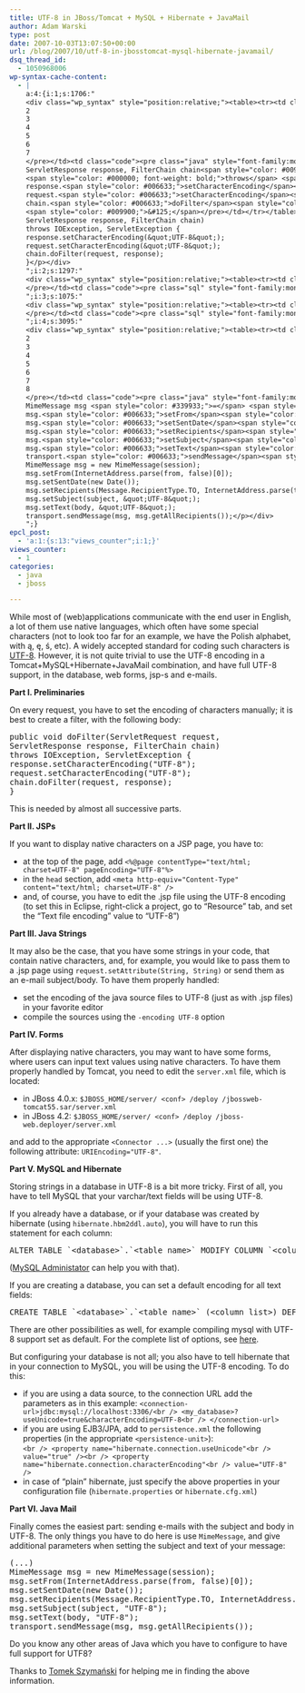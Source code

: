 ```yaml
---
title: UTF-8 in JBoss/Tomcat + MySQL + Hibernate + JavaMail
author: Adam Warski
type: post
date: 2007-10-03T13:07:50+00:00
url: /blog/2007/10/utf-8-in-jbosstomcat-mysql-hibernate-javamail/
dsq_thread_id:
  - 1050968006
wp-syntax-cache-content:
  - |
    a:4:{i:1;s:1706:"
    <div class="wp_syntax" style="position:relative;"><table><tr><td class="line_numbers"><pre>1
    2
    3
    4
    5
    6
    7
    </pre></td><td class="code"><pre class="java" style="font-family:monospace;"><span style="color: #000000; font-weight: bold;">public</span> <span style="color: #000066; font-weight: bold;">void</span> doFilter<span style="color: #009900;">&#40;</span>ServletRequest request,
    ServletResponse response, FilterChain chain<span style="color: #009900;">&#41;</span>
    <span style="color: #000000; font-weight: bold;">throws</span> <span style="color: #003399;">IOException</span>, ServletException <span style="color: #009900;">&#123;</span>
    response.<span style="color: #006633;">setCharacterEncoding</span><span style="color: #009900;">&#40;</span><span style="color: #0000ff;">&quot;UTF-8&quot;</span><span style="color: #009900;">&#41;</span><span style="color: #339933;">;</span>
    request.<span style="color: #006633;">setCharacterEncoding</span><span style="color: #009900;">&#40;</span><span style="color: #0000ff;">&quot;UTF-8&quot;</span><span style="color: #009900;">&#41;</span><span style="color: #339933;">;</span>
    chain.<span style="color: #006633;">doFilter</span><span style="color: #009900;">&#40;</span>request, response<span style="color: #009900;">&#41;</span><span style="color: #339933;">;</span>
    <span style="color: #009900;">&#125;</span></pre></td></tr></table><p class="theCode" style="display:none;">public void doFilter(ServletRequest request,
    ServletResponse response, FilterChain chain)
    throws IOException, ServletException {
    response.setCharacterEncoding(&quot;UTF-8&quot;);
    request.setCharacterEncoding(&quot;UTF-8&quot;);
    chain.doFilter(request, response);
    }</p></div>
    ";i:2;s:1297:"
    <div class="wp_syntax" style="position:relative;"><table><tr><td class="line_numbers"><pre>1
    </pre></td><td class="code"><pre class="sql" style="font-family:monospace;"><span style="color: #993333; font-weight: bold;">ALTER</span> <span style="color: #993333; font-weight: bold;">TABLE</span> <span style="color: #ff0000;">`&amp;lt;database&amp;gt;`</span><span style="color: #66cc66;">.</span><span style="color: #ff0000;">`&amp;lt;table_name&amp;gt;`</span> <span style="color: #993333; font-weight: bold;">MODIFY</span> <span style="color: #993333; font-weight: bold;">COLUMN</span> <span style="color: #ff0000;">`&amp;lt;column_name&amp;gt;`</span> <span style="color: #993333; font-weight: bold;">VARCHAR</span><span style="color: #66cc66;">&#40;</span><span style="color: #cc66cc;">255</span><span style="color: #66cc66;">&#41;</span> <span style="color: #993333; font-weight: bold;">CHARACTER</span> <span style="color: #993333; font-weight: bold;">SET</span> utf8 <span style="color: #993333; font-weight: bold;">COLLATE</span> utf8_general_ci;</pre></td></tr></table><p class="theCode" style="display:none;">ALTER TABLE `&amp;lt;database&amp;gt;`.`&amp;lt;table_name&amp;gt;` MODIFY COLUMN `&amp;lt;column_name&amp;gt;` VARCHAR(255) CHARACTER SET utf8 COLLATE utf8_general_ci;</p></div>
    ";i:3;s:1075:"
    <div class="wp_syntax" style="position:relative;"><table><tr><td class="line_numbers"><pre>1
    </pre></td><td class="code"><pre class="sql" style="font-family:monospace;"><span style="color: #993333; font-weight: bold;">CREATE</span> <span style="color: #993333; font-weight: bold;">TABLE</span> <span style="color: #ff0000;">`&amp;lt;database&amp;gt;`</span><span style="color: #66cc66;">.</span><span style="color: #ff0000;">`&amp;lt;table_name&amp;gt;`</span> <span style="color: #66cc66;">&#40;</span>&amp;lt;column_list&amp;gt;<span style="color: #66cc66;">&#41;</span> <span style="color: #993333; font-weight: bold;">DEFAULT</span> <span style="color: #993333; font-weight: bold;">CHARACTER</span> <span style="color: #993333; font-weight: bold;">SET</span> utf8 <span style="color: #993333; font-weight: bold;">COLLATE</span> utf8_general_ci;</pre></td></tr></table><p class="theCode" style="display:none;">CREATE TABLE `&amp;lt;database&amp;gt;`.`&amp;lt;table_name&amp;gt;` (&amp;lt;column_list&amp;gt;) DEFAULT CHARACTER SET utf8 COLLATE utf8_general_ci;</p></div>
    ";i:4;s:3095:"
    <div class="wp_syntax" style="position:relative;"><table><tr><td class="line_numbers"><pre>1
    2
    3
    4
    5
    6
    7
    8
    </pre></td><td class="code"><pre class="java" style="font-family:monospace;"><span style="color: #009900;">&#40;</span>...<span style="color: #009900;">&#41;</span>
    MimeMessage msg <span style="color: #339933;">=</span> <span style="color: #000000; font-weight: bold;">new</span> MimeMessage<span style="color: #009900;">&#40;</span>session<span style="color: #009900;">&#41;</span><span style="color: #339933;">;</span>
    msg.<span style="color: #006633;">setFrom</span><span style="color: #009900;">&#40;</span>InternetAddress.<span style="color: #006633;">parse</span><span style="color: #009900;">&#40;</span>from, <span style="color: #000066; font-weight: bold;">false</span><span style="color: #009900;">&#41;</span><span style="color: #009900;">&#91;</span><span style="color: #cc66cc;">0</span><span style="color: #009900;">&#93;</span><span style="color: #009900;">&#41;</span><span style="color: #339933;">;</span>
    msg.<span style="color: #006633;">setSentDate</span><span style="color: #009900;">&#40;</span><span style="color: #000000; font-weight: bold;">new</span> <span style="color: #003399;">Date</span><span style="color: #009900;">&#40;</span><span style="color: #009900;">&#41;</span><span style="color: #009900;">&#41;</span><span style="color: #339933;">;</span>
    msg.<span style="color: #006633;">setRecipients</span><span style="color: #009900;">&#40;</span>Message.<span style="color: #006633;">RecipientType</span>.<span style="color: #006633;">TO</span>, InternetAddress.<span style="color: #006633;">parse</span><span style="color: #009900;">&#40;</span>to, <span style="color: #000066; font-weight: bold;">false</span><span style="color: #009900;">&#41;</span><span style="color: #009900;">&#41;</span><span style="color: #339933;">;</span>
    msg.<span style="color: #006633;">setSubject</span><span style="color: #009900;">&#40;</span>subject, <span style="color: #0000ff;">&quot;UTF-8&quot;</span><span style="color: #009900;">&#41;</span><span style="color: #339933;">;</span>
    msg.<span style="color: #006633;">setText</span><span style="color: #009900;">&#40;</span>body, <span style="color: #0000ff;">&quot;UTF-8&quot;</span><span style="color: #009900;">&#41;</span><span style="color: #339933;">;</span>
    transport.<span style="color: #006633;">sendMessage</span><span style="color: #009900;">&#40;</span>msg, msg.<span style="color: #006633;">getAllRecipients</span><span style="color: #009900;">&#40;</span><span style="color: #009900;">&#41;</span><span style="color: #009900;">&#41;</span><span style="color: #339933;">;</span></pre></td></tr></table><p class="theCode" style="display:none;">(...)
    MimeMessage msg = new MimeMessage(session);
    msg.setFrom(InternetAddress.parse(from, false)[0]);
    msg.setSentDate(new Date());
    msg.setRecipients(Message.RecipientType.TO, InternetAddress.parse(to, false));
    msg.setSubject(subject, &quot;UTF-8&quot;);
    msg.setText(body, &quot;UTF-8&quot;);
    transport.sendMessage(msg, msg.getAllRecipients());</p></div>
    ";}
epcl_post:
  - 'a:1:{s:13:"views_counter";i:1;}'
views_counter:
  - 1
categories:
  - java
  - jboss

---
```

While most of (web)applications communicate with the end user in English, a lot of them use native languages, which often have some special characters (not to look too far for an example, we have the Polish alphabet, with ą, ę, ś, etc). A widely accepted standard for coding such characters is [UTF-8][1]. However, it is not quite trivial to use the UTF-8 encoding in a Tomcat+MySQL+Hibernate+JavaMail combination, and have full UTF-8 support, in the database, web forms, jsp-s and e-mails.

**Part I. Preliminaries**

On every request, you have to set the encoding of characters manually; it is best to create a filter, with the following body:

<pre lang="java" line="1">public void doFilter(ServletRequest request,
ServletResponse response, FilterChain chain)
throws IOException, ServletException {
response.setCharacterEncoding("UTF-8");
request.setCharacterEncoding("UTF-8");
chain.doFilter(request, response);
}
</pre>

This is needed by almost all successive parts.

**Part II. JSPs**

If you want to display native characters on a JSP page, you have to:

  * at the top of the page, add `<%@page contentType="text/html; charset=UTF-8" pageEncoding="UTF-8"%>`
  * in the `head` section, add `<meta http-equiv="Content-Type" content="text/html; charset=UTF-8" />`
  * and, of course, you have to edit the .jsp file using the UTF-8 encoding (to set this in Eclipse, right-click a project, go to &#8220;Resource&#8221; tab, and set the &#8220;Text file encoding&#8221; value to &#8220;UTF-8&#8221;)

**Part III. Java Strings**

It may also be the case, that you have some strings in your code, that contain native characters, and, for example, you would like to pass them to a .jsp page using `request.setAttribute(String, String)` or send them as an e-mail subject/body. To have them properly handled:

  * set the encoding of the java source files to UTF-8 (just as with .jsp files) in your favorite editor
  * compile the sources using the `-encoding UTF-8` option

**Part IV. Forms**

After displaying native characters, you may want to have some forms, where users can input text values using native characters. To have them properly handled by Tomcat, you need to edit the `server.xml` file, which is located:

  * in JBoss 4.0.x: `$JBOSS_HOME/server/ <conf> /deploy /jbossweb-tomcat55.sar/server.xml`
  * in JBoss 4.2: `$JBOSS_HOME/server/ <conf> /deploy /jboss-web.deployer/server.xml`

and add to the appropriate `<Connector ...>` (usually the first one) the following attribute: `URIEncoding="UTF-8"`.

**Part V. MySQL and Hibernate**

Storing strings in a database in UTF-8 is a bit more tricky. First of all, you have to tell MySQL that your varchar/text fields will be using UTF-8.

If you already have a database, or if your database was created by hibernate (using `hibernate.hbm2ddl.auto`), you will have to run this statement for each column:

<pre lang="sql" line="1">ALTER TABLE `&lt;database&gt;`.`&lt;table_name&gt;` MODIFY COLUMN `&lt;column_name&gt;` VARCHAR(255) CHARACTER SET utf8 COLLATE utf8_general_ci;
</pre>

([MySQL Administator][2] can help you with that).

If you are creating a database, you can set a default encoding for all text fields:

<pre lang="sql" line="1">CREATE TABLE `&lt;database&gt;`.`&lt;table_name&gt;` (&lt;column_list&gt;) DEFAULT CHARACTER SET utf8 COLLATE utf8_general_ci;
</pre>

There are other possibilities as well, for example compiling mysql with UTF-8 support set as default. For the complete list of options, see [here][3].

But configuring your database is not all; you also have to tell hibernate that in your connection to MySQL, you will be using the UTF-8 encoding. To do this:

  * if you are using a data source, to the connection URL add the parameters as in this example: `<connection-url>jdbc:mysql://localhost:3306/<br />
<my_database>?useUnicode=true&characterEncoding=UTF-8<br />
</connection-url>`
  * if you are using EJB3/JPA, add to `persistence.xml` the following properties (in the appropriate `<persistence-unit>`):  
    `<br />
<property name="hibernate.connection.useUnicode"<br />
value="true" /><br />
<property name="hibernate.connection.characterEncoding"<br />
value="UTF-8" />`
  * in case of &#8220;plain&#8221; hibernate, just specify the above properties in your configuration file (`hibernate.properties` or `hibernate.cfg.xml`)

**Part VI. Java Mail**

Finally comes the easiest part: sending e-mails with the subject and body in UTF-8. The only things you have to do here is use `MimeMessage`, and give additional parameters when setting the subject and text of your message:

<pre lang="java" line="1">(...)
MimeMessage msg = new MimeMessage(session);
msg.setFrom(InternetAddress.parse(from, false)[0]);
msg.setSentDate(new Date());
msg.setRecipients(Message.RecipientType.TO, InternetAddress.parse(to, false));
msg.setSubject(subject, "UTF-8");
msg.setText(body, "UTF-8");
transport.sendMessage(msg, msg.getAllRecipients());
</pre>

Do you know any other areas of Java which you have to configure to have full support for UTF8?

Thanks to [Tomek Szymański][4] for helping me in finding the above information.

 [1]: http://en.wikipedia.org/wiki/UTF-8
 [2]: http://www.mysql.com/products/tools/administrator/
 [3]: http://dev.mysql.com/doc/refman/5.0/en/charset-syntax.html
 [4]: http://szimano.org
